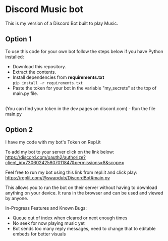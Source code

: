 # Discord Music bot
This is my version of a Discord Bot built to play Music. 

## Option 1
To use this code for your own bot follow the steps below if you have Python installed:

- Download this repository. 
- Extract the contents.
- Install dependencies from <strong> requirements.txt </strong>
<br> `pip install -r requirements.txt`
- Paste the token for your bot in the variable "my_secrets" at the top of main.py file.
<br> 
(You can find your token in the dev pages on discord.com)
- Run the file main.py


## Option 2
I have my code with my bot's Token on Repl.it <br>

To add my bot to your server click on the link below: 
https://discord.com/oauth2/authorize?client_id=730602425807011847&permissions=8&scope=

Feel free to run my bot using this link from repl.it and click play:
https://replit.com/@swapdub/DiscordBot#main.py

This allows you to run the bot on their server without having to download anything on your device. It runs in the browser and can be used and viewed by anyone.


In-Progress Features and Known Bugs:

- Queue out of index when cleared or next enough times
- No seek for now playing music yet
- Bot sends too many reply messages, need to change that to editable embeds for better visuals

